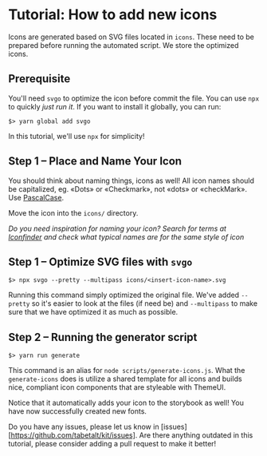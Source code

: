 # Tutorial: How to add new icons

Icons are generated based on SVG files located in `icons`. These need to be prepared before running the automated script. We store the optimized icons.

## Prerequisite

You'll need `svgo` to optimize the icon before commit the file. You can use `npx` to quickly _just run it_. If you want to install it globally, you can run:

```shell
$> yarn global add svgo
```

In this tutorial, we'll use `npx` for simplicity!

## Step 1 – Place and Name Your Icon

You should think about naming things, icons as well! All icon names should
be capitalized, eg. «Dots» or «Checkmark», not «dots» or «checkMark». Use [PascalCase](https://techterms.com/definition/pascalcase).

Move the icon into the `icons/` directory.

_Do you need inspiration for naming your icon? Search for terms at [Iconfinder](https://www.iconfinder.com/) and check what typical names are for the same style of icon_

## Step 1 – Optimize SVG files with `svgo`

```shell
$> npx svgo --pretty --multipass icons/<insert-icon-name>.svg
```

Running this command simply optimized the original file. We've added `--pretty` so it's easier to look at the files (if need be) and `--multipass` to make sure that we have optimized it as much as possible.

## Step 2 – Running the generator script

```shell
$> yarn run generate
```

This command is an alias for `node scripts/generate-icons.js`. What the `generate-icons` does is utilize a shared template for all icons and builds nice, compliant icon components that are styleable with ThemeUI.

Notice that it automatically adds your icon to the storybook as well!
You have now successfully created new fonts.

Do you have any issues, please let us know in [issues][https://github.com/tabetalt/kit/issues]. Are there anything outdated in this tutorial, please consider adding a pull request to make it better!
